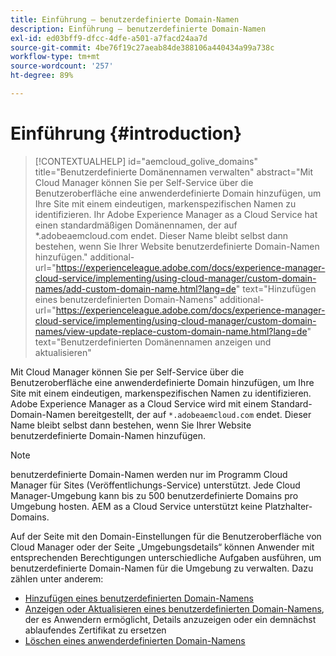 ```yaml
---
title: Einführung – benutzerdefinierte Domain-Namen
description: Einführung – benutzerdefinierte Domain-Namen
exl-id: ed03bff9-dfcc-4dfe-a501-a7facd24aa7d
source-git-commit: 4be76f19c27aeab84de388106a440434a99a738c
workflow-type: tm+mt
source-wordcount: '257'
ht-degree: 89%

---
```


# Einführung {#introduction}

>[!CONTEXTUALHELP]
>id="aemcloud_golive_domains"
>title="Benutzerdefinierte Domänennamen verwalten"
>abstract="Mit Cloud Manager können Sie per Self-Service über die Benutzeroberfläche eine anwenderdefinierte Domain hinzufügen, um Ihre Site mit einem eindeutigen, markenspezifischen Namen zu identifizieren. Ihr Adobe Experience Manager as a Cloud Service hat einen standardmäßigen Domänennamen, der auf *.adobeaemcloud.com endet. Dieser Name bleibt selbst dann bestehen, wenn Sie Ihrer Website benutzerdefinierte Domain-Namen hinzufügen."
>additional-url="https://experienceleague.adobe.com/docs/experience-manager-cloud-service/implementing/using-cloud-manager/custom-domain-names/add-custom-domain-name.html?lang=de" text="Hinzufügen eines benutzerdefinierten Domain-Namens"
>additional-url="https://experienceleague.adobe.com/docs/experience-manager-cloud-service/implementing/using-cloud-manager/custom-domain-names/view-update-replace-custom-domain-name.html?lang=de" text="Benutzerdefinierten Domänennamen anzeigen und aktualisieren"

Mit Cloud Manager können Sie per Self-Service über die Benutzeroberfläche eine anwenderdefinierte Domain hinzufügen, um Ihre Site mit einem eindeutigen, markenspezifischen Namen zu identifizieren. Adobe Experience Manager as a Cloud Service wird mit einem Standard-Domain-Namen bereitgestellt, der auf `*.adobeaemcloud.com` endet. Dieser Name bleibt selbst dann bestehen, wenn Sie Ihrer Website benutzerdefinierte Domain-Namen hinzufügen.

>[!NOTE]
>benutzerdefinierte Domain-Namen werden nur im Programm Cloud Manager für Sites (Veröffentlichungs-Service) unterstützt. Jede Cloud Manager-Umgebung kann bis zu 500 benutzerdefinierte Domains pro Umgebung hosten. AEM as a Cloud Service unterstützt keine Platzhalter-Domains.

Auf der Seite mit den Domain-Einstellungen für die Benutzeroberfläche von Cloud Manager oder der Seite „Umgebungsdetails“ können Anwender mit entsprechenden Berechtigungen unterschiedliche Aufgaben ausführen, um benutzerdefinierte Domain-Namen für die Umgebung zu verwalten. Dazu zählen unter anderem:

* [Hinzufügen eines benutzerdefinierten Domain-Namens](/help/implementing/cloud-manager/custom-domain-names/add-custom-domain-name.md)
* [Anzeigen oder Aktualisieren eines benutzerdefinierten Domain-Namens](/help/implementing/cloud-manager/custom-domain-names/view-update-replace-custom-domain-name.md), der es Anwendern ermöglicht, Details anzuzeigen oder ein demnächst ablaufendes Zertifikat zu ersetzen
* [Löschen eines anwenderdefinierten Domain-Namens](/help/implementing/cloud-manager/custom-domain-names/delete-custom-domain-name.md)
